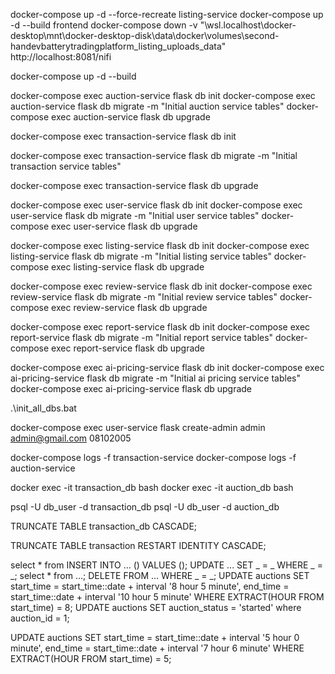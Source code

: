 docker-compose up -d --force-recreate listing-service
docker-compose up -d --build frontend
docker-compose down -v
"\\wsl.localhost\docker-desktop\mnt\docker-desktop-disk\data\docker\volumes\second-handevbatterytradingplatform_listing_uploads\_data"
http://localhost:8081/nifi
<!-- lần đầu chạy -->
<!-- 1. xây dựng (build) và chạy container của chương trình ở chế độ nền -->
docker-compose up -d --build
<!-- 2. tạo và cập nhật cơ sở dữ liệu trong Flask -->
<!-- db init: khởi tạo thư mục migration. -->
<!-- db migrate: tạo file migration (các thay đổi bảng). -->
<!-- db upgrade: áp dụng migration vào database. -->
<!-- auction-service  -->
docker-compose exec auction-service flask db init
docker-compose exec auction-service flask db migrate -m "Initial auction service tables"
docker-compose exec auction-service flask db upgrade
<!-- transaction-service -->
docker-compose exec transaction-service flask db init

docker-compose exec transaction-service flask db migrate -m "Initial transaction service tables"

docker-compose exec transaction-service flask db upgrade
 <!-- user-service -->
docker-compose exec user-service flask db init
docker-compose exec user-service flask db migrate -m "Initial user service tables"
docker-compose exec user-service flask db upgrade
<!-- listing-service -->
docker-compose exec listing-service flask db init
docker-compose exec listing-service flask db migrate -m "Initial listing service tables"
docker-compose exec listing-service flask db upgrade
<!-- review-service -->
docker-compose exec review-service flask db init
docker-compose exec review-service flask db migrate -m "Initial review service tables"
docker-compose exec review-service flask db upgrade
<!-- report-service -->
docker-compose exec report-service flask db init
docker-compose exec report-service flask db migrate -m "Initial report service tables"
docker-compose exec report-service flask db upgrade

docker-compose exec ai-pricing-service flask db init
docker-compose exec ai-pricing-service flask db migrate -m "Initial ai pricing service tables"
docker-compose exec ai-pricing-service flask db upgrade
<!-- có thể chạy hết 1 lần bằng lệnh: -->
.\init_all_dbs.bat
<!-- tạo tài khoản admin(có hàm trong user-service/app.py) -->
docker-compose exec user-service flask create-admin admin admin@gmail.com 08102005    
<!-- xem log (nhật ký chạy) của container(thay tên service để có thể xem log của các service khác) -->
docker-compose logs -f transaction-service
docker-compose logs -f auction-service
<!-- vào terminal bên trong container transaction_db(thay tên db để có thể xem log của các db khác -->
docker exec -it transaction_db bash
docker exec -it auction_db bash
<!-- mở PostgreSQL CLI và kết nối vào database transaction_db(thay tên db để có thể xem log của các db khác với user db_user (POSTGRES_USER=db_user trong .env) -->
psql -U db_user -d transaction_db
psql -U db_user -d auction_db
<!-- xóa toàn bộ dữ liệu trong bảng -->
TRUNCATE TABLE transaction_db CASCADE;
<!-- xóa toàn bộ dữ liệu bảng transaction, đặt lại ID về 1, và xóa cả dữ liệu ở bảng liên quan (CASCADE). -->
TRUNCATE TABLE transaction RESTART IDENTITY CASCADE;
<!-- các câu lệnh truy vấn csdl -->
select * from 
INSERT INTO ... () VALUES ();
UPDATE ... SET _ = _ WHERE _ = _;
select * from ...;
DELETE FROM ... WHERE _ = _;
UPDATE auctions SET start_time = start_time::date + interval '8 hour 5 minute', end_time = start_time::date + interval '10 hour 5 minute' WHERE EXTRACT(HOUR FROM start_time) = 8;
UPDATE auctions SET auction_status = 'started' where auction_id = 1;

UPDATE auctions SET start_time = start_time::date + interval '5 hour 0 minute', end_time = start_time::date + interval '7 hour 6 minute' WHERE EXTRACT(HOUR FROM start_time) = 5;